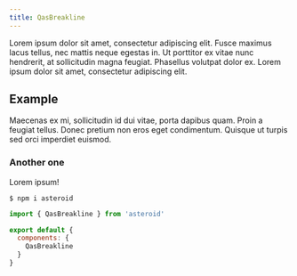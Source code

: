 ```yaml
---
title: QasBreakline
---
```


Lorem ipsum dolor sit amet, consectetur adipiscing elit. Fusce maximus lacus tellus, nec mattis neque egestas in. Ut porttitor ex vitae nunc hendrerit, at sollicitudin magna feugiat. Phasellus volutpat dolor ex. Lorem ipsum dolor sit amet, consectetur adipiscing elit.

<doc-example file="QasBtn/Basic" title="Basic" />

## Example

Maecenas ex mi, sollicitudin id dui vitae, porta dapibus quam. Proin a feugiat tellus. Donec pretium non eros eget condimentum. Quisque ut turpis sed orci imperdiet euismod.

### Another one

Lorem ipsum!

```
$ npm i asteroid
```

```js
import { QasBreakline } from 'asteroid'

export default {
  components: {
    QasBreakline
  }
}
```
